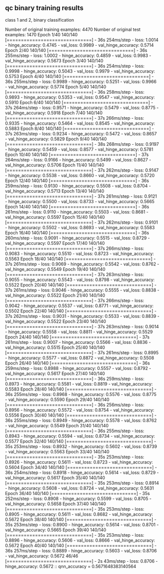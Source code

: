 ## qc binary training results
class 1 and 2, binary classification

Number of original training examples: 4470
Number of original test examples: 1470
Epoch 1/40
140/140 [==============================] - 36s 254ms/step - loss: 1.0014 - hinge_accuracy: 0.4745 - val_loss: 0.9989 - val_hinge_accuracy: 0.5714
Epoch 2/40
140/140 [==============================] - 36s 255ms/step - loss: 1.0002 - hinge_accuracy: 0.4859 - val_loss: 0.9983 - val_hinge_accuracy: 0.5673
Epoch 3/40
140/140 [==============================] - 36s 254ms/step - loss: 0.9998 - hinge_accuracy: 0.5043 - val_loss: 0.9979 - val_hinge_accuracy: 0.5753
Epoch 4/40
140/140 [==============================] - 36s 255ms/step - loss: 0.9989 - hinge_accuracy: 0.5251 - val_loss: 0.9966 - val_hinge_accuracy: 0.5774
Epoch 5/40
140/140 [==============================] - 36s 258ms/step - loss: 0.9893 - hinge_accuracy: 0.5353 - val_loss: 0.9547 - val_hinge_accuracy: 0.5910
Epoch 6/40
140/140 [==============================] - 37s 264ms/step - loss: 0.9571 - hinge_accuracy: 0.5479 - val_loss: 0.8775 - val_hinge_accuracy: 0.5918
Epoch 7/40
140/140 [==============================] - 37s 266ms/step - loss: 0.9335 - hinge_accuracy: 0.5464 - val_loss: 0.8545 - val_hinge_accuracy: 0.5883
Epoch 8/40
140/140 [==============================] - 37s 263ms/step - loss: 0.9234 - hinge_accuracy: 0.5472 - val_loss: 0.8657 - val_hinge_accuracy: 0.5829
Epoch 9/40
140/140 [==============================] - 38s 268ms/step - loss: 0.9197 - hinge_accuracy: 0.5459 - val_loss: 0.8577 - val_hinge_accuracy: 0.5781
Epoch 10/40
140/140 [==============================] - 37s 264ms/step - loss: 0.9166 - hinge_accuracy: 0.5499 - val_loss: 0.8627 - val_hinge_accuracy: 0.5706
Epoch 11/40
140/140 [==============================] - 37s 262ms/step - loss: 0.9147 - hinge_accuracy: 0.5538 - val_loss: 0.8660 - val_hinge_accuracy: 0.5720
Epoch 12/40
140/140 [==============================] - 36s 259ms/step - loss: 0.9130 - hinge_accuracy: 0.5508 - val_loss: 0.8704 - val_hinge_accuracy: 0.5713
Epoch 13/40
140/140 [==============================] - 37s 261ms/step - loss: 0.9121 - hinge_accuracy: 0.5500 - val_loss: 0.8733 - val_hinge_accuracy: 0.5665
Epoch 14/40
140/140 [==============================] - 36s 261ms/step - loss: 0.9110 - hinge_accuracy: 0.5503 - val_loss: 0.8681 - val_hinge_accuracy: 0.5597
Epoch 15/40
140/140 [==============================] - 37s 262ms/step - loss: 0.9101 - hinge_accuracy: 0.5502 - val_loss: 0.8693 - val_hinge_accuracy: 0.5583
Epoch 16/40
140/140 [==============================] - 36s 260ms/step - loss: 0.9091 - hinge_accuracy: 0.5515 - val_loss: 0.8729 - val_hinge_accuracy: 0.5597
Epoch 17/40
140/140 [==============================] - 37s 266ms/step - loss: 0.9083 - hinge_accuracy: 0.5510 - val_loss: 0.8723 - val_hinge_accuracy: 0.5563
Epoch 18/40
140/140 [==============================] - 37s 261ms/step - loss: 0.9069 - hinge_accuracy: 0.5542 - val_loss: 0.8762 - val_hinge_accuracy: 0.5549
Epoch 19/40
140/140 [==============================] - 37s 263ms/step - loss: 0.9055 - hinge_accuracy: 0.5543 - val_loss: 0.8798 - val_hinge_accuracy: 0.5522
Epoch 20/40
140/140 [==============================] - 37s 261ms/step - loss: 0.9046 - hinge_accuracy: 0.5555 - val_loss: 0.8838 - val_hinge_accuracy: 0.5522
Epoch 21/40
140/140 [==============================] - 37s 266ms/step - loss: 0.9042 - hinge_accuracy: 0.5537 - val_loss: 0.8771 - val_hinge_accuracy: 0.5502
Epoch 22/40
140/140 [==============================] - 37s 262ms/step - loss: 0.9031 - hinge_accuracy: 0.5533 - val_loss: 0.8839 - val_hinge_accuracy: 0.5522
Epoch 23/40
140/140 [==============================] - 37s 263ms/step - loss: 0.9014 - hinge_accuracy: 0.5558 - val_loss: 0.8811 - val_hinge_accuracy: 0.5529
Epoch 24/40
140/140 [==============================] - 37s 261ms/step - loss: 0.9007 - hinge_accuracy: 0.5566 - val_loss: 0.8836 - val_hinge_accuracy: 0.5515
Epoch 25/40
140/140 [==============================] - 37s 261ms/step - loss: 0.8995 - hinge_accuracy: 0.5577 - val_loss: 0.8872 - val_hinge_accuracy: 0.5508
Epoch 26/40
140/140 [==============================] - 36s 259ms/step - loss: 0.8988 - hinge_accuracy: 0.5557 - val_loss: 0.8792 - val_hinge_accuracy: 0.5617
Epoch 27/40
140/140 [==============================] - 36s 259ms/step - loss: 0.8973 - hinge_accuracy: 0.5581 - val_loss: 0.8819 - val_hinge_accuracy: 0.5583
Epoch 28/40
140/140 [==============================] - 36s 255ms/step - loss: 0.8968 - hinge_accuracy: 0.5576 - val_loss: 0.8775 - val_hinge_accuracy: 0.5590
Epoch 29/40
140/140 [==============================] - 36s 256ms/step - loss: 0.8956 - hinge_accuracy: 0.5572 - val_loss: 0.8754 - val_hinge_accuracy: 0.5556
Epoch 30/40
140/140 [==============================] - 36s 255ms/step - loss: 0.8949 - hinge_accuracy: 0.5578 - val_loss: 0.8762 - val_hinge_accuracy: 0.5549
Epoch 31/40
140/140 [==============================] - 36s 255ms/step - loss: 0.8943 - hinge_accuracy: 0.5594 - val_loss: 0.8734 - val_hinge_accuracy: 0.5577
Epoch 32/40
140/140 [==============================] - 35s 253ms/step - loss: 0.8932 - hinge_accuracy: 0.5602 - val_loss: 0.8739 - val_hinge_accuracy: 0.5563
Epoch 33/40
140/140 [==============================] - 35s 253ms/step - loss: 0.8926 - hinge_accuracy: 0.5611 - val_loss: 0.8723 - val_hinge_accuracy: 0.5604
Epoch 34/40
140/140 [==============================] - 36s 254ms/step - loss: 0.8918 - hinge_accuracy: 0.5614 - val_loss: 0.8729 - val_hinge_accuracy: 0.5617
Epoch 35/40
140/140 [==============================] - 35s 253ms/step - loss: 0.8914 - hinge_accuracy: 0.5608 - val_loss: 0.8724 - val_hinge_accuracy: 0.5631
Epoch 36/40
140/140 [==============================] - 35s 252ms/step - loss: 0.8908 - hinge_accuracy: 0.5599 - val_loss: 0.8705 - val_hinge_accuracy: 0.5658
Epoch 37/40
140/140 [==============================] - 35s 253ms/step - loss: 0.8905 - hinge_accuracy: 0.5611 - val_loss: 0.8682 - val_hinge_accuracy: 0.5672
Epoch 38/40
140/140 [==============================] - 35s 253ms/step - loss: 0.8900 - hinge_accuracy: 0.5614 - val_loss: 0.8701 - val_hinge_accuracy: 0.5665
Epoch 39/40
140/140 [==============================] - 35s 253ms/step - loss: 0.8896 - hinge_accuracy: 0.5606 - val_loss: 0.8666 - val_hinge_accuracy: 0.5672
Epoch 40/40
140/140 [==============================] - 36s 257ms/step - loss: 0.8889 - hinge_accuracy: 0.5603 - val_loss: 0.8706 - val_hinge_accuracy: 0.5672
46/46 [==============================] - 2s 43ms/step - loss: 0.8706 - hinge_accuracy: 0.5672
:: qnn_accuracy =  0.5671648383140564

